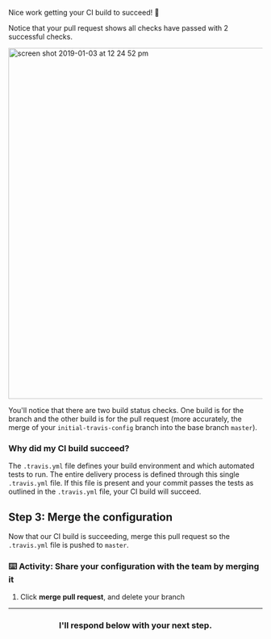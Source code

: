 Nice work getting your CI build to succeed! :tada:

Notice that your pull request shows all checks have passed with 2 successful checks.

<img width="696" alt="screen shot 2019-01-03 at 12 24 52 pm" src="https://user-images.githubusercontent.com/6351798/50661613-e7199000-0f60-11e9-8bbf-a81e9654ced8.png">

You'll notice that there are two build status checks. One build is for the branch and the other build is for the pull request (more accurately, the merge of your `initial-travis-config` branch into the base branch `master`).

### Why did my CI build succeed?

The `.travis.yml` file defines your build environment and which automated tests to run. The entire delivery process is defined through this single `.travis.yml` file. If this file is present and your commit passes the tests as outlined in the `.travis.yml` file, your CI build will succeed.

## Step 3: Merge the configuration

Now that our CI build is succeeding, merge this pull request so the `.travis.yml` file is pushed to `master`.

### :keyboard: Activity: Share your configuration with the team by merging it

1. Click **merge pull request**, and delete your branch

<hr>
<h3 align="center">I'll respond below with your next step.</h3>
